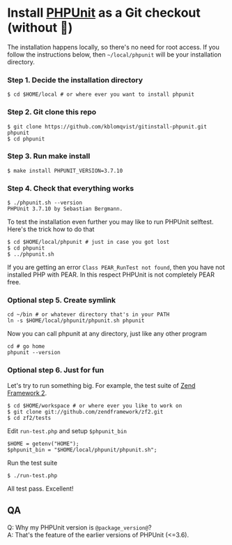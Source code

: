 # Install [PHPUnit](https://github.com/sebastianbergmann/phpunit/) as a Git checkout (without :pear:)

The installation happens locally, so there's no need for root access. If you follow
the instructions below, then `~/local/phpunit` will be your installation directory.

### Step 1. Decide the installation directory

    $ cd $HOME/local # or where ever you want to install phpunit

### Step 2. Git clone this repo

    $ git clone https://github.com/kblomqvist/gitinstall-phpunit.git phpunit
    $ cd phpunit

### Step 3. Run make install

    $ make install PHPUNIT_VERSION=3.7.10

### Step 4. Check that everything works

    $ ./phpunit.sh --version
    PHPUnit 3.7.10 by Sebastian Bergmann.
    
To test the installation even further you may like to run PHPUnit selftest. Here's the trick how to do that

    $ cd $HOME/local/phpunit # just in case you got lost
    $ cd phpunit
    $ ../phpunit.sh

If you are getting an error `Class PEAR_RunTest not found`, then you have not installed PHP with PEAR.
In this respect PHPUnit is not completely PEAR free.

### Optional step 5. Create symlink

    cd ~/bin # or whatever directory that's in your PATH
    ln -s $HOME/local/phpunit/phpunit.sh phpunit

Now you can call phpunit at any directory, just like any other program

    cd # go home
    phpunit --version

### Optional step 6. Just for fun

Let's try to run something big. For example, the test suite of [Zend Framework 2](https://github.com/zendframework/zf2).

    $ cd $HOME/workspace # or where ever you like to work on
    $ git clone git://github.com/zendframework/zf2.git
    $ cd zf2/tests

Edit `run-test.php` and setup `$phpunit_bin`

    $HOME = getenv("HOME");
    $phpunit_bin = "$HOME/local/phpunit/phpunit.sh";

Run the test suite

    $ ./run-test.php

All test pass. Excellent!

## QA

Q: Why my PHPUnit version is `@package_version@`?  
A: That's the feature of the earlier versions of PHPUnit (<=3.6).
